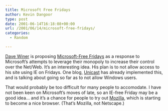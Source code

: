 ```yaml
---
title: Microsoft Free Fridays
author: Kevin Dangoor
type: post
date: 2001-06-14T16:18:08+00:00
url: /2001/06/14/microsoft-free-fridays/
categories:
  - Random

---
```

[Dave Winer][1] is proposing [Microsoft-Free Fridays][2] as a response to Microsoft&#8217;s attempts to leverage their monopoly to increase their control over the Net/Web. It&#8217;s an interesting idea. His plan is to not allow access to his site using IE on Fridays. One blog, [Unicast][3] has already implemented this, and is talking about going so far as to not allow Windows users.
  
<!--more-->


  
That would probably be too difficult for many people to accomodate. I have not been keen on Microsoft&#8217;s moves of late, so an IE-free Friday may be a good idea&#8230; and it&#8217;s a chance for people to try out [Mozilla][4], which is starting to become a nice browser. (That&#8217;s Mozilla, not Netscape.)

 [1]: http://www.scripting.com
 [2]: http://davenet.userland.com/2001/06/13/microsoftfreeFridays
 [3]: http://unicast.org/
 [4]: http://www.mozilla.org